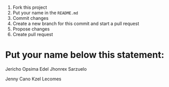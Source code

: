 1. Fork this project 
2. Put your name in the `README.md`
3. Commit changes
4. Create a new branch for this commit and start a pull request
5. Propose changes
6. Create pull request


# Put your name below this statement:

Jericho Opsima
Edel Jhonrex Sarzuelo


Jenny Cano
Kzel Lecomes



